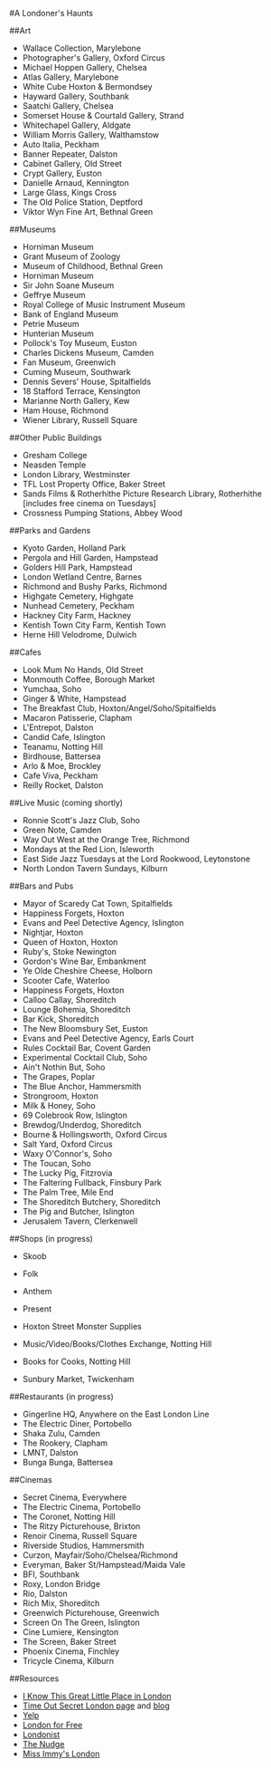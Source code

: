 #A Londoner's Haunts

##Art
* Wallace Collection, Marylebone
* Photographer's Gallery, Oxford Circus
* Michael Hoppen Gallery, Chelsea
* Atlas Gallery, Marylebone
* White Cube Hoxton & Bermondsey
* Hayward Gallery, Southbank
* Saatchi Gallery, Chelsea
* Somerset House & Courtald Gallery, Strand
* Whitechapel Gallery, Aldgate
* William Morris Gallery, Walthamstow
* Auto Italia, Peckham
* Banner Repeater, Dalston
* Cabinet Gallery, Old Street
* Crypt Gallery, Euston
* Danielle Arnaud, Kennington
* Large Glass, Kings Cross
* The Old Police Station, Deptford
* Viktor Wyn Fine Art, Bethnal Green


##Museums
* Horniman Museum
* Grant Museum of Zoology
* Museum of Childhood, Bethnal Green
* Horniman Museum
* Sir John Soane Museum
* Geffrye Museum
* Royal College of Music Instrument Museum
* Bank of England Museum
* Petrie Museum
* Hunterian Museum
* Pollock's Toy Museum, Euston
* Charles Dickens Museum, Camden
* Fan Museum, Greenwich
* Cuming Museum, Southwark
* Dennis Severs' House, Spitalfields
* 18 Stafford Terrace, Kensington
* Marianne North Gallery, Kew
* Ham House, Richmond
* Wiener Library, Russell Square

##Other Public Buildings
* Gresham College
* Neasden Temple
* London Library, Westminster
* TFL Lost Property Office, Baker Street
* Sands Films & Rotherhithe Picture Research Library, Rotherhithe [includes free cinema on Tuesdays]
* Crossness Pumping Stations, Abbey Wood

##Parks and Gardens
* Kyoto Garden, Holland Park
* Pergola and Hill Garden, Hampstead
* Golders Hill Park, Hampstead
* London Wetland Centre, Barnes
* Richmond and Bushy Parks, Richmond
* Highgate Cemetery, Highgate
* Nunhead Cemetery, Peckham
* Hackney City Farm, Hackney
* Kentish Town City Farm, Kentish Town
* Herne Hill Velodrome, Dulwich

##Cafes
* Look Mum No Hands, Old Street
* Monmouth Coffee, Borough Market
* Yumchaa, Soho
* Ginger & White, Hampstead
* The Breakfast Club, Hoxton/Angel/Soho/Spitalfields
* Macaron Patisserie, Clapham
* L'Entrepot, Dalston
* Candid Cafe, Islington
* Teanamu, Notting Hill
* Birdhouse, Battersea
* Arlo & Moe, Brockley
* Cafe Viva, Peckham
* Reilly Rocket, Dalston

##Live Music (coming shortly)
* Ronnie Scott's Jazz Club, Soho
* Green Note, Camden
* Way Out West at the Orange Tree, Richmond
* Mondays at the Red Lion, Isleworth
* East Side Jazz Tuesdays at the Lord Rookwood, Leytonstone
* North London Tavern Sundays, Kilburn

##Bars and Pubs
* Mayor of Scaredy Cat Town, Spitalfields
* Happiness Forgets, Hoxton
* Evans and Peel Detective Agency, Islington
* Nightjar, Hoxton
* Queen of Hoxton, Hoxton
* Ruby's, Stoke Newington
* Gordon's Wine Bar, Embankment
* Ye Olde Cheshire Cheese, Holborn
* Scooter Cafe, Waterloo
* Happiness Forgets, Hoxton
* Calloo Callay, Shoreditch
* Lounge Bohemia, Shoreditch
* Bar Kick, Shoreditch
* The New Bloomsbury Set, Euston
* Evans and Peel Detective Agency, Earls Court
* Rules Cocktail Bar, Covent Garden
* Experimental Cocktail Club, Soho
* Ain't Nothin But, Soho
* The Grapes, Poplar
* The Blue Anchor, Hammersmith
* Strongroom, Hoxton
* Milk & Honey, Soho
* 69 Colebrook Row, Islington
* Brewdog/Underdog, Shoreditch
* Bourne & Hollingsworth, Oxford Circus
* Salt Yard, Oxford Circus
* Waxy O'Connor's, Soho
* The Toucan, Soho
* The Lucky Pig, Fitzrovia
* The Faltering Fullback, Finsbury Park
* The Palm Tree, Mile End
* The Shoreditch Butchery, Shoreditch
* The Pig and Butcher, Islington
* Jerusalem Tavern, Clerkenwell


##Shops (in progress)
* Skoob
* Folk
* Anthem
* Present
* Hoxton Street Monster Supplies
* Music/Video/Books/Clothes Exchange, Notting Hill
* Books for Cooks, Notting Hill

*	Sunbury Market, Twickenham

##Restaurants (in progress)
* Gingerline HQ, Anywhere on the East London Line
* The Electric Diner, Portobello
* Shaka Zulu, Camden
* The Rookery, Clapham
* LMNT, Dalston
* Bunga Bunga, Battersea

##Cinemas
* Secret Cinema, Everywhere
* The Electric Cinema, Portobello
* The Coronet, Notting Hill
* The Ritzy Picturehouse, Brixton
* Renoir Cinema, Russell Square
* Riverside Studios, Hammersmith
* Curzon, Mayfair/Soho/Chelsea/Richmond
* Everyman, Baker St/Hampstead/Maida Vale
* BFI, Southbank
* Roxy, London Bridge
* Rio, Dalston
* Rich Mix, Shoreditch
* Greenwich Picturehouse, Greenwich
* Screen On The Green, Islington
* Cine Lumiere, Kensington
* The Screen, Baker Street
* Phoenix Cinema, Finchley
* Tricycle Cinema, Kilburn

##Resources
*	[I Know This Great Little Place in London](http://www.greatlittleplace.com/)
* [Time Out Secret London page](http://www.timeout.com/london/feature/1336/secret-london) and [blog](http://now-here-this.timeout.com/)
* [Yelp](http://www.yelp.com/london)
* [London for Free](https://www.facebook.com/pages/London-For-Free/224203727612545)
* [Londonist](http://londonist.com/)
* [The Nudge](http://thenudge.com/)
* [Miss Immy's London](http://www.missimmyslondon.com/)